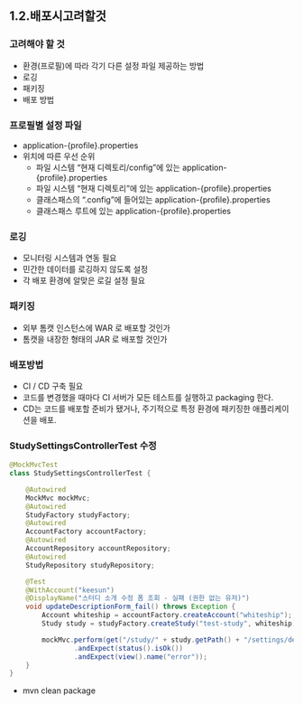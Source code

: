 ## 1.2.배포시고려할것

### 고려해야 할 것
* 환경(프로필)에 따라 각기 다른 설정 파일 제공하는 방법
* 로깅
* 패키징
* 배포 방법

### 프로필별 설정 파일
* application-{profile}.properties
* 위치에 따른 우선 순위
    * 파일 시스템 “현재 디렉토리/config”에 있는 application-{profile}.properties
    * 파일 시스템 “현재 디렉토리”에 있는 application-{profile}.properties
    * 클래스패스의 “.config”에 들어있는 application-{profile}.properties
    * 클래스패스 루트에 있는 application-{profile}.properties

### 로깅
* 모니터링 시스템과 연동 필요
* 민간한 데이터를 로깅하지 않도록 설정
* 각 배포 환경에 알맞은 로길 설정 필요

### 패키징
* 외부 톰캣 인스턴스에 WAR 로 배포할 것인가
* 톰캣을 내장한 형태의 JAR 로 배포할 것인가

### 배포방법
* CI / CD 구축 필요
* 코드를 변경했을 때마다 CI 서버가 모든 테스트를 실행하고 packaging 한다.
* CD는 코드를 배포할 준비가 됐거나, 주기적으로 특정 환경에 패키징한 애플리케이션을 배포.

### StudySettingsControllerTest 수정
```java
@MockMvcTest
class StudySettingsControllerTest {

    @Autowired
    MockMvc mockMvc;
    @Autowired
    StudyFactory studyFactory;
    @Autowired
    AccountFactory accountFactory;
    @Autowired
    AccountRepository accountRepository;
    @Autowired
    StudyRepository studyRepository;

    @Test
    @WithAccount("keesun")
    @DisplayName("스터디 소개 수정 폼 조회 - 실패 (권한 없는 유저)")
    void updateDescriptionForm_fail() throws Exception {
        Account whiteship = accountFactory.createAccount("whiteship");
        Study study = studyFactory.createStudy("test-study", whiteship);

        mockMvc.perform(get("/study/" + study.getPath() + "/settings/description"))
                .andExpect(status().isOk())
                .andExpect(view().name("error"));
    }
}
```

* mvn clean package
